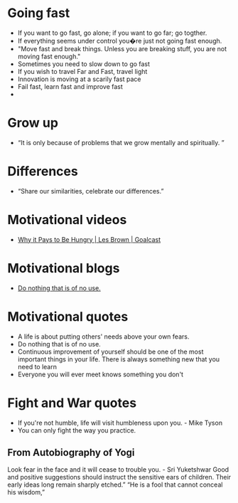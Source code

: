 # Going fast
* If you want to go fast, go alone; if you want to go far; go togther.
* If everything seems under control you�re just not going fast enough. 
* "Move fast and break things. Unless you are breaking stuff, you are not moving fast enough."
* Sometimes you need to slow down to go fast
* If you wish to travel Far and Fast, travel light
* Innovation is moving at a scarily fast pace
* Fail fast, learn fast and improve fast
* 

# Grow up
* “It is only because of problems that we grow mentally and spiritually. ” 


# Differences
* “Share our similarities, celebrate our differences.” 



# Motivational videos
* [Why it Pays to Be Hungry | Les Brown | Goalcast](https://youtu.be/xFr0FKnaLDk)

# Motivational blogs
* [Do nothing that is of no use.](https://rubikscode.net/2018/04/23/how-to-use-miyamoto-musashis-philosophy-to-become-better-software-crafter/)

# Motivational quotes
* A life is about putting others' needs above your own fears. 
* Do nothing that is of no use.
* Continuous improvement of yourself should be one of the most important things in your life. There is always something new that you need to learn 
* Everyone you will ever meet knows something you don't

# Fight and War quotes
* If you're not humble, life will visit humbleness upon you. - Mike Tyson
* You can only fight the way you practice.

## From Autobiography of Yogi
Look fear in the face and it will cease to trouble you. - Sri Yuketshwar
Good and positive suggestions should instruct the sensitive ears of children. Their early ideas long remain sharply etched.”
“He is a fool that cannot conceal his wisdom,”